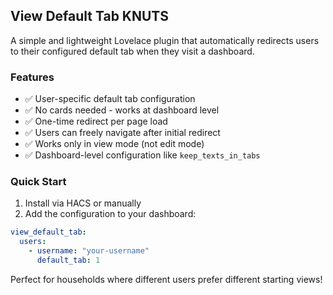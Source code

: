 ## View Default Tab KNUTS

A simple and lightweight Lovelace plugin that automatically redirects users to their configured default tab when they visit a dashboard.

### Features

- ✅ User-specific default tab configuration
- ✅ No cards needed - works at dashboard level  
- ✅ One-time redirect per page load
- ✅ Users can freely navigate after initial redirect
- ✅ Works only in view mode (not edit mode)
- ✅ Dashboard-level configuration like `keep_texts_in_tabs`

### Quick Start

1. Install via HACS or manually
2. Add the configuration to your dashboard:

```yaml
view_default_tab:
  users:
    - username: "your-username"
      default_tab: 1
```

Perfect for households where different users prefer different starting views!